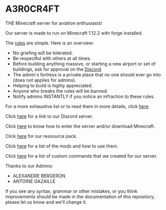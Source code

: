 # A3R0CR4FT
THE Minecraft server for aviation enthusiasts!

Our server is made to run on Minecraft 1.12.2 with forge installed.

The [rules](https://github.com/SPYR0999/A3R0CR4FT/blob/main/rules.md) are simple. Here is an overview:

  - No griefing will be tolerated.
  - Be respectful with others at all times.
  - Before building anything massive, or starting a new airport or set of buildings, ask for approval on the [Discord](https://discord.gg/9sDKrX828T).
  - The admin's fortress is a private place that no one should ever go into (does not applies for admins).
  - Helping to build is highly appreciated.
  - Anyone who breaks the rules will be banned.
  - Notify admins INSTANTLY if you notice an infraction to these rules.

For a more exhaustive list or to read them in more details, click [here](https://github.com/SPYR0999/A3R0CR4FT/blob/main/rules.md).

Click [here](https://discord.gg/9sDKrX828T) for a link to our Discord server.

Click [here](https://github.com/SPYR0999/A3R0CR4FT/blob/main/tutorials/installProcess.md) to know how to enter the server and/or download Minecraft.

Click [here](https://github.com/SPYR0999/A3R0CR4FT/edit/main/RessourcePack/A3R0CR4FT.zip) for our ressource pack.

Click [here](https://github.com/SPYR0999/A3R0CR4FT/blob/main/mods/modsDescription.md) for a list of the mods and how to use them.

Click [here](https://github.com/SPYR0999/A3R0CR4FT/blob/main/customCommands.md) for a list of custom commands that we created for our server.

Thanks to our Admins:
  - ALEXANDRE BERGERON
  - ANTOINE GAZAILLE

If you see any syntax, grammar or other mistakes, or you think improvements should be made in the documentation of this repository, please let us know and we'll change it.
